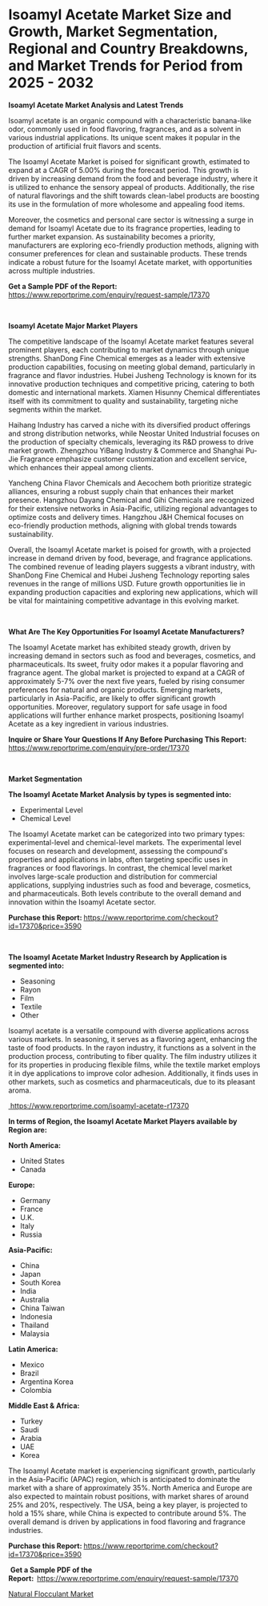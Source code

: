 <p><h1>Isoamyl Acetate Market Size and Growth, Market Segmentation, Regional and Country Breakdowns, and Market Trends for Period from 2025 -  2032</h1></p><p><strong>Isoamyl Acetate Market Analysis and Latest Trends</strong></p>
<p><p>Isoamyl acetate is an organic compound with a characteristic banana-like odor, commonly used in food flavoring, fragrances, and as a solvent in various industrial applications. Its unique scent makes it popular in the production of artificial fruit flavors and scents.</p><p>The Isoamyl Acetate Market is poised for significant growth, estimated to expand at a CAGR of 5.00% during the forecast period. This growth is driven by increasing demand from the food and beverage industry, where it is utilized to enhance the sensory appeal of products. Additionally, the rise of natural flavorings and the shift towards clean-label products are boosting its use in the formulation of more wholesome and appealing food items.</p><p>Moreover, the cosmetics and personal care sector is witnessing a surge in demand for Isoamyl Acetate due to its fragrance properties, leading to further market expansion. As sustainability becomes a priority, manufacturers are exploring eco-friendly production methods, aligning with consumer preferences for clean and sustainable products. These trends indicate a robust future for the Isoamyl Acetate market, with opportunities across multiple industries.</p></p>
<p><strong>Get a Sample PDF of the Report:&nbsp;</strong> <a href="https://www.reportprime.com/enquiry/request-sample/17370?utm_campaign=2925&utm_medium=2&utm_source=Github&utm_content=ia&utm_term=18032025&utm_id=isoamyl-acetate">https://www.reportprime.com/enquiry/request-sample/17370</a></p>
<p>&nbsp;</p>
<p><strong>Isoamyl Acetate Major Market Players</strong></p>
<p><p>The competitive landscape of the Isoamyl Acetate market features several prominent players, each contributing to market dynamics through unique strengths. ShanDong Fine Chemical emerges as a leader with extensive production capabilities, focusing on meeting global demand, particularly in fragrance and flavor industries. Hubei Jusheng Technology is known for its innovative production techniques and competitive pricing, catering to both domestic and international markets. Xiamen Hisunny Chemical differentiates itself with its commitment to quality and sustainability, targeting niche segments within the market.</p><p>Haihang Industry has carved a niche with its diversified product offerings and strong distribution networks, while Neostar United Industrial focuses on the production of specialty chemicals, leveraging its R&D prowess to drive market growth. Zhengzhou YiBang Industry & Commerce and Shanghai Pu-Jie Fragrance emphasize customer customization and excellent service, which enhances their appeal among clients.</p><p>Yancheng China Flavor Chemicals and Aecochem both prioritize strategic alliances, ensuring a robust supply chain that enhances their market presence. Hangzhou Dayang Chemical and Gihi Chemicals are recognized for their extensive networks in Asia-Pacific, utilizing regional advantages to optimize costs and delivery times. Hangzhou J&H Chemical focuses on eco-friendly production methods, aligning with global trends towards sustainability.</p><p>Overall, the Isoamyl Acetate market is poised for growth, with a projected increase in demand driven by food, beverage, and fragrance applications. The combined revenue of leading players suggests a vibrant industry, with ShanDong Fine Chemical and Hubei Jusheng Technology reporting sales revenues in the range of millions USD. Future growth opportunities lie in expanding production capacities and exploring new applications, which will be vital for maintaining competitive advantage in this evolving market.</p></p>
<p>&nbsp;</p>
<p><strong>What Are The Key Opportunities For Isoamyl Acetate Manufacturers?</strong></p>
<p><p>The Isoamyl Acetate market has exhibited steady growth, driven by increasing demand in sectors such as food and beverages, cosmetics, and pharmaceuticals. Its sweet, fruity odor makes it a popular flavoring and fragrance agent. The global market is projected to expand at a CAGR of approximately 5-7% over the next five years, fueled by rising consumer preferences for natural and organic products. Emerging markets, particularly in Asia-Pacific, are likely to offer significant growth opportunities. Moreover, regulatory support for safe usage in food applications will further enhance market prospects, positioning Isoamyl Acetate as a key ingredient in various industries.</p></p>
<p><strong>Inquire or Share Your Questions If Any Before Purchasing This Report:</strong> <a href="https://www.reportprime.com/enquiry/pre-order/17370?utm_campaign=2925&utm_medium=2&utm_source=Github&utm_content=ia&utm_term=18032025&utm_id=isoamyl-acetate">https://www.reportprime.com/enquiry/pre-order/17370</a></p>
<p>&nbsp;</p>
<p><strong>Market Segmentation</strong></p>
<p><strong>The Isoamyl Acetate Market Analysis by types is segmented into:</strong></p>
<p><ul><li>Experimental Level</li><li>Chemical Level</li></ul></p>
<p><p>The Isoamyl Acetate market can be categorized into two primary types: experimental-level and chemical-level markets. The experimental level focuses on research and development, assessing the compound's properties and applications in labs, often targeting specific uses in fragrances or food flavorings. In contrast, the chemical level market involves large-scale production and distribution for commercial applications, supplying industries such as food and beverage, cosmetics, and pharmaceuticals. Both levels contribute to the overall demand and innovation within the Isoamyl Acetate sector.</p></p>
<p><strong>Purchase this Report:&nbsp;</strong><a href="https://www.reportprime.com/checkout?id=17370&price=3590&utm_campaign=2925&utm_medium=2&utm_source=Github&utm_content=ia&utm_term=18032025&utm_id=isoamyl-acetate">https://www.reportprime.com/checkout?id=17370&price=3590</a></p>
<p>&nbsp;</p>
<p><strong>The Isoamyl Acetate Market Industry Research by Application is segmented into:</strong></p>
<p><ul><li>Seasoning</li><li>Rayon</li><li>Film</li><li>Textile</li><li>Other</li></ul></p>
<p><p>Isoamyl acetate is a versatile compound with diverse applications across various markets. In seasoning, it serves as a flavoring agent, enhancing the taste of food products. In the rayon industry, it functions as a solvent in the production process, contributing to fiber quality. The film industry utilizes it for its properties in producing flexible films, while the textile market employs it in dye applications to improve color adhesion. Additionally, it finds uses in other markets, such as cosmetics and pharmaceuticals, due to its pleasant aroma.</p></p>
<p><a href="https://www.reportprime.com/isoamyl-acetate-r17370?utm_campaign=2925&utm_medium=2&utm_source=Github&utm_content=ia&utm_term=18032025&utm_id=isoamyl-acetate">&nbsp;https://www.reportprime.com/isoamyl-acetate-r17370</a></p>
<p><strong>In terms of Region, the Isoamyl Acetate Market Players available by Region are:</strong></p>
<p>
    <p> <strong> North America: </strong>
        <ul>
            <li>United States</li>
            <li>Canada</li>
        </ul>
        </p> 
    <p> <strong> Europe: </strong>
        <ul>
            <li>Germany</li>
            <li>France</li>
            <li>U.K.</li>
            <li>Italy</li>
            <li>Russia</li>
        </ul>
        </p> 
    <p> <strong> Asia-Pacific: </strong>
        <ul>
            <li>China</li>
            <li>Japan</li>
            <li>South Korea</li>
            <li>India</li>
            <li>Australia</li>
            <li>China Taiwan</li>
            <li>Indonesia</li>
            <li>Thailand</li>
            <li>Malaysia</li>
        </ul>
        </p> 
    <p> <strong> Latin America: </strong>
        <ul>
            <li>Mexico</li>
            <li>Brazil</li>
            <li>Argentina Korea</li>
            <li>Colombia</li>
        </ul>
        </p> 
    <p> <strong> Middle East & Africa: </strong>
        <ul>
            <li>Turkey</li>
            <li>Saudi</li>
            <li>Arabia</li>
            <li>UAE</li>
            <li>Korea</li>
        </ul>
    </p>
    </p>
<p><p>The Isoamyl Acetate market is experiencing significant growth, particularly in the Asia-Pacific (APAC) region, which is anticipated to dominate the market with a share of approximately 35%. North America and Europe are also expected to maintain robust positions, with market shares of around 25% and 20%, respectively. The USA, being a key player, is projected to hold a 15% share, while China is expected to contribute around 5%. The overall demand is driven by applications in food flavoring and fragrance industries.</p></p>
<p><strong>Purchase this Report: </strong><a href="https://www.reportprime.com/checkout?id=17370&price=3590&utm_campaign=2925&utm_medium=2&utm_source=Github&utm_content=ia&utm_term=18032025&utm_id=isoamyl-acetate">https://www.reportprime.com/checkout?id=17370&price=3590</a></p>
<p>&nbsp;<strong>Get a Sample PDF of the Report:&nbsp;&nbsp;</strong><a href="https://www.reportprime.com/enquiry/request-sample/17370?utm_campaign=2925&utm_medium=2&utm_source=Github&utm_content=ia&utm_term=18032025&utm_id=isoamyl-acetate">https://www.reportprime.com/enquiry/request-sample/17370</a></p>
<p><strong></strong></p>
<p><p><a href="https://github.com/sadimsamid/Market-Research-Report-List-1/blob/main/natural-flocculant-market.md?utm_campaign=2925&utm_medium=2&utm_source=Github&utm_content=ia&utm_term=18032025&utm_id=isoamyl-acetate">Natural Flocculant Market</a></p></p>